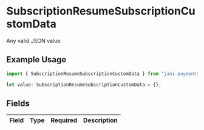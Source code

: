 # SubscriptionResumeSubscriptionCustomData

Any valid JSON value

## Example Usage

```typescript
import { SubscriptionResumeSubscriptionCustomData } from "jani-payments/models/operations";

let value: SubscriptionResumeSubscriptionCustomData = {};
```

## Fields

| Field       | Type        | Required    | Description |
| ----------- | ----------- | ----------- | ----------- |